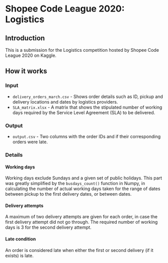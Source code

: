# Shopee Code League 2020: Logistics

## Introduction

This is a submission for the Logistics competition hosted by Shopee Code League 2020 on Kaggle. 

## How it works

### Input
* `delivery_orders_march.csv` -  Shows order details such as ID, pickup and delivery locations and dates by logistics providers.
* `SLA_matrix.xlsx` - A matrix that shows the stipulated number of working days required by the Service Level Agreement (SLA) to be delivered.

### Output
* `output.csv` - Two columns with the order IDs and if their corresponding orders were late.

### Details

#### Working days
Working days exclude Sundays and a given set of public holidays. This part was greatly simplified by the `busdays_count()` function in Numpy, in calculating the number of actual working days taken for the range of dates between pickup to the first delivery dates, or between dates.

#### Delivery attempts
A maximum of two delivery attempts are given for each order, in case the first delivery attempt did not go through. The required number of working days is 3 for the second delivery attempt.

#### Late condition
An order is considered late when either the first or second delivery (if it exists) is late.